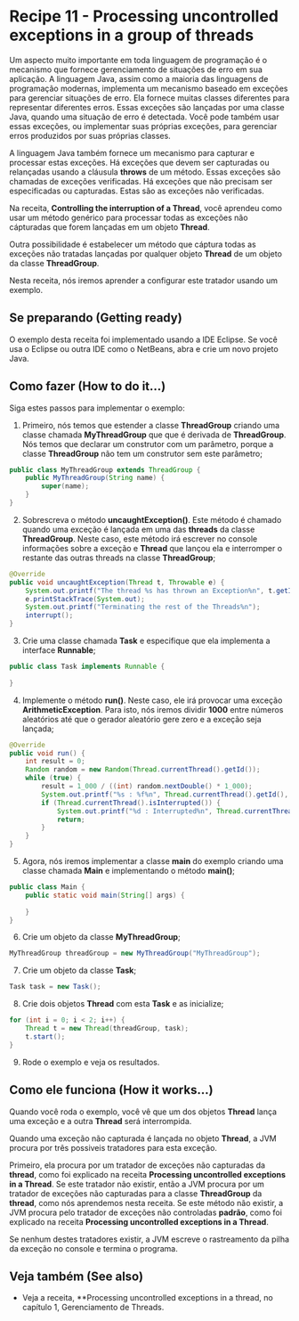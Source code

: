 # Recipe 11 - Processing uncontrolled exceptions in a group of threads
Um aspecto muito importante em toda linguagem de programação é o mecanismo que fornece gerenciamento
de situações de erro em sua aplicação. A linguagem Java, assim como a maioria das linguagens de programação
modernas, implementa um mecanismo baseado em exceções para gerenciar situações de erro. Ela fornece muitas
classes diferentes para representar diferentes erros. Essas exceções são lançadas por uma classe Java, quando
uma situação de erro é detectada. Você pode também usar essas exceções, ou implementar suas próprias
exceções, para gerenciar erros produzidos por suas próprias classes.

A linguagem Java também fornece um mecanismo para capturar e processar estas exceções. Há exceções que devem
ser capturadas ou relançadas usando a cláusula **throws** de um método. Essas exceções são chamadas de
exceções verificadas. Há exceções que não precisam ser especificadas ou capturadas. Estas são as exceções
não verificadas.

Na receita, **Controlling the interruption of a Thread**, você aprendeu como usar um método genérico para
processar todas as exceções não cápturadas que forem lançadas em um objeto **Thread**.

Outra possibilidade é estabelecer um método que cáptura todas as exceções não tratadas lançadas por qualquer
objeto **Thread** de um objeto da classe **ThreadGroup**.

Nesta receita, nós iremos aprender a configurar este tratador usando um exemplo.

## Se preparando (Getting ready)
O exemplo desta receita foi implementado usando a IDE Eclipse. Se você usa o Eclipse ou outra IDE como
o NetBeans, abra e crie um novo projeto Java.

## Como fazer (How to do it...)
Siga estes passos para implementar o exemplo:
 1. Primeiro, nós temos que estender a classe **ThreadGroup** criando uma classe chamada **MyThreadGroup** que
que é derivada de **ThreadGroup**. Nós temos que declarar um construtor com um parâmetro, porque a classe
**ThreadGroup** não tem um construtor sem este parâmetro;
```java
public class MyThreadGroup extends ThreadGroup {
    public MyThreadGroup(String name) {
        super(name);
    }
}
```

 2. Sobrescreva o método **uncaughtException()**. Este método é chamado quando uma exceção é lançada em uma
das **threads** da classe **ThreadGroup**. Neste caso, este método irá escrever no console informações sobre
a exceção e **Thread** que lançou ela e interromper o restante das outras threads na classe **ThreadGroup**;
```java
@Override
public void uncaughtException(Thread t, Throwable e) {
    System.out.printf("The thread %s has thrown an Exception%n", t.getId());
    e.printStackTrace(System.out);
    System.out.printf("Terminating the rest of the Threads%n");
    interrupt();
}
```

 3. Crie uma classe chamada **Task** e especifique que ela implementa a interface **Runnable**;
```java
public class Task implements Runnable {
    
}
```

 4. Implemente o método **run()**. Neste caso, ele irá provocar uma exceção **ArithmeticException**. Para
isto, nós iremos dividir **1000** entre números aleatórios até que o gerador aleatório gere zero e a exceção
seja lançada;
```java
@Override
public void run() {
    int result = 0;
    Random random = new Random(Thread.currentThread().getId());
    while (true) {
        result = 1_000 / ((int) random.nextDouble() * 1_000);
        System.out.printf("%s : %f%n", Thread.currentThread().getId(), result);
        if (Thread.currentThread().isInterrupted()) {
            System.out.printf("%d : Interrupted%n", Thread.currentThread().getId());
            return;
        }
    }
}
```

 5. Agora, nós iremos implementar a classe **main** do exemplo criando uma classe chamada **Main** e
implementando o método **main()**;
```java
public class Main {
    public static void main(String[] args) {
        
    }
}
```

 6. Crie um objeto da classe **MyThreadGroup**;
```java
MyThreadGroup threadGroup = new MyThreadGroup("MyThreadGroup");
```

 7. Crie um objeto da classe **Task**;
```java
Task task = new Task();
```

 8. Crie dois objetos **Thread** com esta **Task** e as inicialize;
```java
for (int i = 0; i < 2; i++) {
    Thread t = new Thread(threadGroup, task);
    t.start();
}
```

 9. Rode o exemplo e veja os resultados.

## Como ele funciona (How it works...)
Quando você roda o exemplo, você vê que um dos objetos **Thread** lança uma exceção e a outra **Thread**
será interrompida.

Quando uma exceção não capturada é lançada no objeto **Thread**, a JVM procura por três possiveis tratadores
para esta exceção.

Primeiro, ela procura por um tratador de exceções não capturadas da **thread**, como foi explicado na receita
**Processing uncontrolled exceptions in a Thread**. Se este tratador não existir, então a JVM procura por um
tratador de exceções não capturadas para a classe **ThreadGroup** da **thread**, como nós aprendemos nesta
receita. Se este método não existir, a JVM procura pelo tratador de exceções não controladas **padrão**, como
foi explicado na receita **Processing uncontrolled exceptions in a Thread**.

Se nenhum destes tratadores existir, a JVM escreve o rastreamento da pilha da exceção no console e termina o
programa.

## Veja também (See also)
- Veja a receita, **Processing uncontrolled exceptions in a thread, no capítulo 1, Gerenciamento
de Threads.
